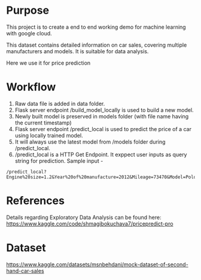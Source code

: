 # Purpose
This project is to create a end to end working demo for machine learning with google cloud.

This dataset contains detailed information on car sales, covering multiple manufacturers and models. It is suitable for data analysis. 

Here we use it for price prediction

# Workflow
1. Raw data file is added in data folder.
2. Flask server endpoint /build_model_locally is used to build a new model.
3. Newly built model is preserved in models folder (with file name having the current timestamp)
4. Flask server endpoint /predict_local is used to predict the price of a car using locally trained model.
5. It will always use the latest model from /models folder during /predict_local.
6. /predict_local is a HTTP Get Endpoint. It exppect user inputs as query string for  prediction. 
Sample input -
```code
/predict_local?Engine%20size=1.2&Year%20of%20manufacture=2012&Mileage=73470&Model=Polo&Fuel%20type=Petrol
```
# References
Details regarding Exploratory Data Analysis can be found here: https://www.kaggle.com/code/shmagibokuchava7/pricepredict-pro

# Dataset
https://www.kaggle.com/datasets/msnbehdani/mock-dataset-of-second-hand-car-sales

